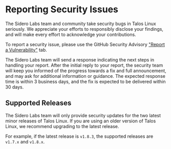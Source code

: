 # Reporting Security Issues

The Sidero Labs team and community take security bugs in Talos Linux seriously. We appreciate your efforts to responsibly disclose your findings, and will make every effort to acknowledge your contributions.

To report a security issue, please use the GitHub Security Advisory ["Report a Vulnerability"](https://github.com/siderolabs/talos/security/advisories/new) tab.

The Sidero Labs team will send a response indicating the next steps in handling your report. After the initial reply to your report, the security team will keep you informed of the progress towards a fix and full announcement, and may ask for additional information or guidance. The expected response time is within 3 business days, and the fix is expected to be delivered within 30 days.

## Supported Releases

The Sidero Labs team will only provide security updates for the two latest minor releases of Talos Linux. If you are using an older version of Talos Linux, we recommend upgrading to the latest release.

For example, if the latest release is `v1.8.3`, the supported releases are `v1.7.x` and `v1.8.x`.

